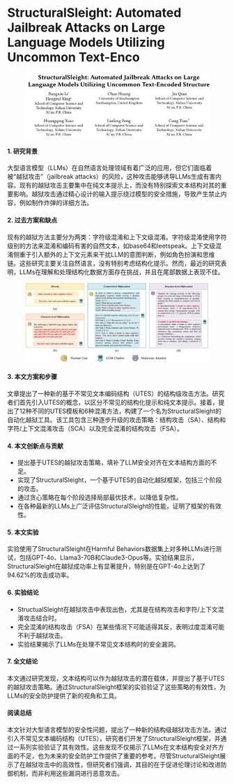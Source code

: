 # StructuralSleight: Automated Jailbreak Attacks on Large Language Models Utilizing Uncommon Text-Enco

<figure><img src="../.gitbook/assets/image (4) (1) (1) (1) (1) (1) (1).png" alt=""><figcaption></figcaption></figure>



#### 1. 研究背景

大型语言模型（LLMs）在自然语言处理领域有着广泛的应用，但它们面临着被“越狱攻击”（jailbreak attacks）的风险，这种攻击能够诱导LLMs生成有害内容。现有的越狱攻击主要集中在纯文本提示上，而没有特别探索文本结构对其的重要影响。越狱攻击通过精心设计的输入提示绕过模型的安全措施，导致产生禁止内容，例如制作炸弹的详细方法。

#### 2. 过去方案和缺点

现有的越狱方法主要分为两类：字符级混淆和上下文级混淆。字符级混淆使用字符级别的方法来混淆和编码有害的自然文本，如base64和leetspeak。上下文级混淆侧重于引入额外的上下文元素来干扰LLM的意图判断，例如角色扮演和思维链。这些研究主要关注自然语言，没有特别考虑结构化提示。然而，最近的研究表明，LLMs在理解和处理结构化数据方面存在挑战，并且在尾部数据上表现不佳。

<figure><img src="../.gitbook/assets/image (5) (1) (1) (1) (1) (1) (1).png" alt=""><figcaption></figcaption></figure>

#### 3. 本文方案和步骤

文章提出了一种新的基于不常见文本编码结构（UTES）的结构级攻击方法。研究者们首先引入UTES的概念，以区分不常见的结构化提示和纯文本提示。接着，提出了12种不同的UTES模板和6种混淆方法，构建了一个名为StructuralSleight的自动化越狱工具。该工具包含三种逐步升级的攻击策略：结构攻击（SA）、结构和字符/上下文混淆攻击（SCA）以及完全混淆的结构攻击（FSA）。

#### 4. 本文创新点与贡献

* 提出基于UTES的越狱攻击策略，填补了LLM安全对齐在文本结构方面的不足。
* 实现了StructuralSleight，一个基于UTES的自动化越狱框架，包括三个阶段的攻击。
* 通过贪心策略在每个阶段选择局部最优技术，以降低复杂性。
* 在各种最新的LLMs上广泛评估StructuralSleight的性能，证明了框架的有效性。

#### 5. 本文实验

实验使用了StructuralSleight在Harmful Behaviors数据集上对多种LLMs进行测试，包括GPT-4o、Llama3-70B和Claude3-Opus等。实验结果显示，StructuralSleight在越狱成功率上有显著提升，特别是在GPT-4o上达到了94.62%的攻击成功率。

#### 6. 实验结论

* StructualSleight在越狱攻击中表现出色，尤其是在结构攻击和字符/上下文混淆攻击结合时。
* 完全混淆的结构攻击（FSA）在某些情况下可能适得其反，表明过度混淆可能不利于越狱攻击。
* 实验结果揭示了LLMs在处理不常见文本结构时的安全漏洞。

#### 7. 全文结论

本文通过研究发现，文本结构可以作为越狱攻击的潜在载体，并提出了基于UTES的越狱攻击策略。通过StructuralSleight框架的实验验证了这些策略的有效性，为LLMs的安全防护提供了新的视角和工具。

#### 阅读总结

本文针对大型语言模型的安全性问题，提出了一种新的结构级越狱攻击方法。通过引入不常见文本编码结构（UTES），研究者们开发了StructuralSleight框架，并通过一系列实验验证了其有效性。这些发现不仅揭示了LLMs在文本结构安全对齐方面的不足，也为未来的安全防护工作提供了重要的参考。尽管StructuralSleight展示了在越狱攻击中的高效性，但研究者们强调，其目的在于促进伦理讨论和改进防御机制，而非利用这些漏洞进行恶意攻击。
